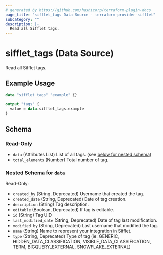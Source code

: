 ```yaml
---
# generated by https://github.com/hashicorp/terraform-plugin-docs
page_title: "sifflet_tags Data Source - terraform-provider-sifflet"
subcategory: ""
description: |-
  Read all Sifflet tags.
---
```


# sifflet_tags (Data Source)

Read all Sifflet tags.

## Example Usage

```terraform
data "sifflet_tags" "example" {}

output "tags" {
  value = data.sifflet_tags.example
}
```

<!-- schema generated by tfplugindocs -->
## Schema

### Read-Only

- `data` (Attributes List) List of all tags. (see [below for nested schema](#nestedatt--data))
- `total_elements` (Number) Total number of tag.

<a id="nestedatt--data"></a>
### Nested Schema for `data`

Read-Only:

- `created_by` (String, Deprecated) Username that created the tag.
- `created_date` (String, Deprecated) Date of tag creation.
- `description` (String) Tag description.
- `editable` (Boolean, Deprecated) If tag is editable.
- `id` (String) Tag UID
- `last_modified_date` (String, Deprecated) Date of tag last modification.
- `modified_by` (String, Deprecated) Last username that modified the tag.
- `name` (String) Name to represent your integration in Sifflet.
- `type` (String, Deprecated) Type of tag (ie: GENERIC, HIDDEN_DATA_CLASSIFICATION, VISIBLE_DATA_CLASSIFICATION, TERM, BIGQUERY_EXTERNAL, SNOWFLAKE_EXTERNAL)
